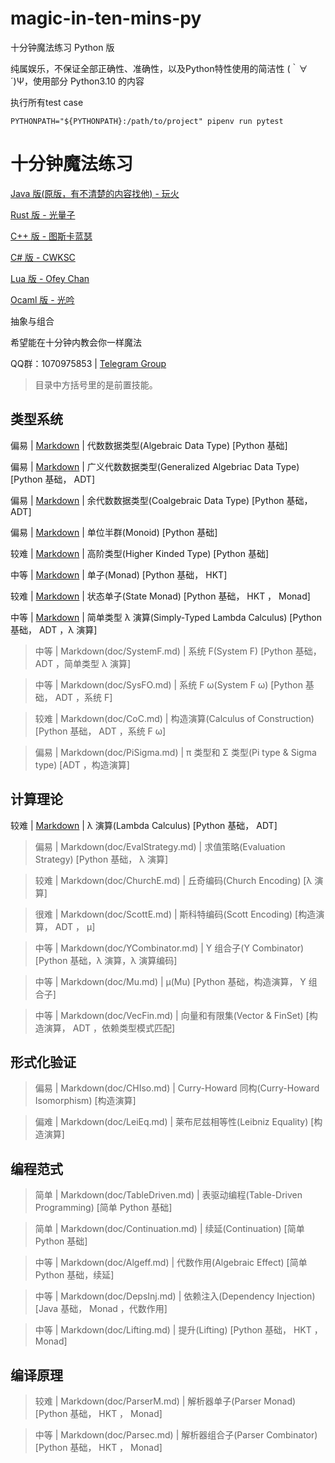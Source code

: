 # magic-in-ten-mins-py

十分钟魔法练习 Python 版

纯属娱乐，不保证全部正确性、准确性，以及Python特性使用的简洁性 (｀∀´)Ψ，使用部分 Python3.10 的内容

执行所有test case
```
PYTHONPATH="${PYTHONPATH}:/path/to/project" pipenv run pytest
```

# 十分钟魔法练习

[Java 版(原版，有不清楚的内容找他) - 玩火](https://github.com/niltok/magic-in-ten-mins)

[Rust 版 - 光量子](https://github.com/PhotonQuantum/magic-in-ten-mins-rs)

[C++ 版 - 图斯卡蓝瑟](https://github.com/tusikalanse/magic-in-ten-mins-cpp)

[C# 版 - CWKSC](https://github.com/CWKSC/magic-in-ten-mins-csharp)

[Lua 版 - Ofey Chan](https://github.com/ofey404/magic-in-ten-mins-lua)

[Ocaml 版 - 光吟](https://github.com/LighghtEeloo/magic-in-ten-mins-ml)

抽象与组合

希望能在十分钟内教会你一样魔法

QQ群：1070975853 | 
[Telegram Group](https://t.me/joinchat/HZm-VAAFTrIxoxQQ)

> 目录中方括号里的是前置技能。

## 类型系统

偏易 |
[Markdown](doc/ADT.md) |
代数数据类型(Algebraic Data Type) 
[Python 基础]

偏易 |
[Markdown](doc/GADT.md) |
广义代数数据类型(Generalized Algebriac Data Type) 
[Python 基础， ADT] 

偏易 |
[Markdown](doc/CoData.md) |
余代数数据类型(Coalgebraic Data Type)
[Python 基础， ADT]

偏易 |
[Markdown](doc/Monoid.md) |
单位半群(Monoid)
[Python 基础]

较难 |
[Markdown](doc/HKT.md) |
高阶类型(Higher Kinded Type)
[Python 基础]

中等 |
[Markdown](doc/Monad.md) |
单子(Monad)
[Python 基础， HKT]

较难 |
[Markdown](doc/StateMonad.md) |
状态单子(State Monad)
[Python 基础， HKT ， Monad]

中等 |
[Markdown](doc/STLC.md) |
简单类型 λ 演算(Simply-Typed Lambda Calculus)
[Python 基础， ADT ，λ 演算]

> 中等 |
Markdown(doc/SystemF.md) |
系统 F(System F)
[Python 基础， ADT ，简单类型 λ 演算]

> 中等 |
Markdown(doc/SysFO.md) | 
系统 F ω(System F ω)
[Python 基础， ADT ，系统 F]

> 较难 |
Markdown(doc/CoC.md) |
构造演算(Calculus of Construction)
[Python 基础， ADT ，系统 F ω]

> 偏易 |
Markdown(doc/PiSigma.md) |
π 类型和 Σ 类型(Pi type & Sigma type)
[ADT ，构造演算]

## 计算理论

较难 |
[Markdown](doc/Lambda.md) |
λ 演算(Lambda Calculus)
[Python 基础， ADT]

> 偏易 |
Markdown(doc/EvalStrategy.md) |
求值策略(Evaluation Strategy)
[Python 基础， λ 演算]

> 较难 |
Markdown(doc/ChurchE.md) |
丘奇编码(Church Encoding)
[λ 演算]

> 很难 |
Markdown(doc/ScottE.md) |
斯科特编码(Scott Encoding)
[构造演算， ADT ， μ]

> 中等 |
Markdown(doc/YCombinator.md) |
Y 组合子(Y Combinator)
[Python 基础，λ 演算，λ 演算编码]

> 中等 |
Markdown(doc/Mu.md) |
μ(Mu)
[Python 基础，构造演算， Y 组合子]

> 中等 |
Markdown(doc/VecFin.md) |
向量和有限集(Vector & FinSet)
[构造演算， ADT ，依赖类型模式匹配]

## 形式化验证

> 偏易 |
Markdown(doc/CHIso.md) |
Curry-Howard 同构(Curry-Howard Isomorphism)
[构造演算]

> 偏难 |
Markdown(doc/LeiEq.md) |
莱布尼兹相等性(Leibniz Equality)
[构造演算]

## 编程范式

> 简单 |
Markdown(doc/TableDriven.md) |
表驱动编程(Table-Driven Programming)
[简单 Python 基础]

> 简单 |
Markdown(doc/Continuation.md) |
续延(Continuation)
[简单 Python 基础]

> 中等 |
Markdown(doc/Algeff.md) |
代数作用(Algebraic Effect)
[简单 Python 基础，续延]

> 中等 |
Markdown(doc/DepsInj.md) |
依赖注入(Dependency Injection)
[Java 基础， Monad ，代数作用]

> 中等 |
Markdown(doc/Lifting.md) |
提升(Lifting)
[Python 基础， HKT ， Monad]

## 编译原理

> 较难 |
Markdown(doc/ParserM.md) |
解析器单子(Parser Monad)
[Python 基础， HKT ， Monad]

> 中等 |
Markdown(doc/Parsec.md) |
解析器组合子(Parser Combinator)
[Python 基础， HKT ， Monad]
